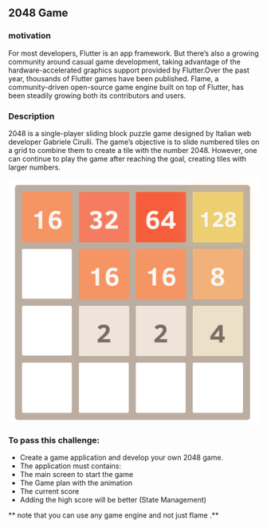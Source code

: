 ##  2048 Game
### motivation
For most developers, Flutter is an app framework. But there’s also a growing community around casual game development, taking advantage of the hardware-accelerated graphics support provided by Flutter.Over the past year, thousands of Flutter games have been published. Flame, a community-driven open-source game engine built on top of Flutter, has been steadily growing both its contributors and users.
### Description
2048 is a single-player sliding block puzzle game designed by Italian web developer Gabriele Cirulli. The game’s objective is to slide numbered tiles on a grid to combine them to create a tile with the number 2048. However, one can continue to play the game after reaching the goal, creating tiles with larger numbers.

![game photo](images/2048.png)

### To pass this challenge:
* Create a game application and  develop your own 2048 game.
* The application must contains:
* The main screen to start the game
* The Game plan with the animation
* The current score
* Adding the high score will be better (State Management)

** note that you can use any game engine and not just flame .**
